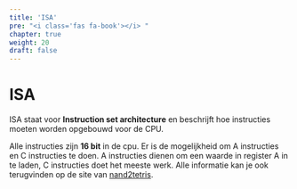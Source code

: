 ```yaml
---
title: 'ISA'
pre: "<i class='fas fa-book'></i> "
chapter: true
weight: 20
draft: false
---
```

# ISA

ISA staat voor **Instruction set architecture** en beschrijft hoe instructies moeten worden opgebouwd voor de CPU.

Alle instructies zijn **16 bit** in de cpu. Er is de mogelijkheid om A instructies en C instructies te doen. A instructies dienen om een waarde in register A in te laden, C instructies doet het meeste werk. Alle informatie kan je ook terugvinden op de site van [nand2tetris](https://b1391bd6-da3d-477d-8c01-38cdf774495a.filesusr.com/ugd/44046b_7ef1c00a714c46768f08c459a6cab45a.pdf).